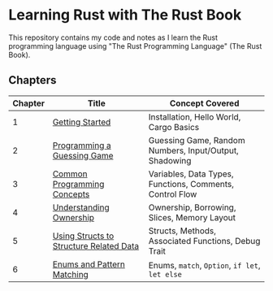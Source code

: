# Learning Rust with The Rust Book

This repository contains my code and notes as I learn the Rust programming language using "The Rust Programming Language" (The Rust Book).

## Chapters

| Chapter | Title                                                        | Concept Covered                                          |
| ------- | ------------------------------------------------------------ | -------------------------------------------------------- |
| 1       | [Getting Started](chapter_1_introduction)                    | Installation, Hello World, Cargo Basics                  |
| 2       | [Programming a Guessing Game](chapter_2_guessing_game)       | Guessing Game, Random Numbers, Input/Output, Shadowing   |
| 3       | [Common Programming Concepts](chapter_3_concepts)            | Variables, Data Types, Functions, Comments, Control Flow |
| 4       | [Understanding Ownership](chapter_4_ownership)               | Ownership, Borrowing, Slices, Memory Layout              |
| 5       | [Using Structs to Structure Related Data](chapter_5_structs) | Structs, Methods, Associated Functions, Debug Trait      |
| 6       | [Enums and Pattern Matching](chapter_6_enums)                | Enums, `match`, `Option`, `if let`, `let else`           |
